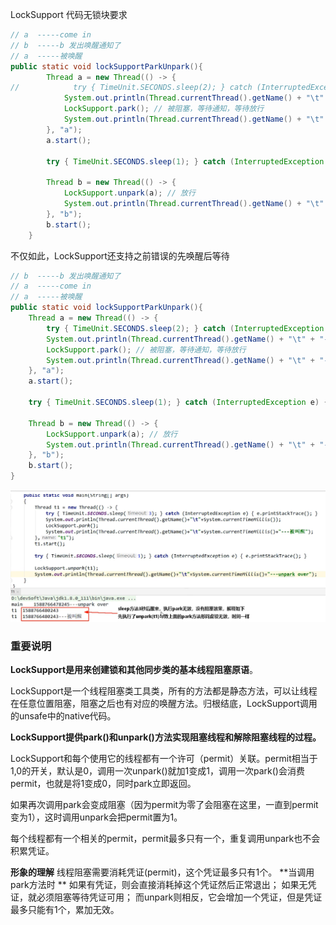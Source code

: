 LockSupport 代码无锁块要求

```java
// a  -----come in
// b  -----b 发出唤醒通知了
// a  -----被唤醒
public static void lockSupportParkUnpark(){
        Thread a = new Thread(() -> {
//            try { TimeUnit.SECONDS.sleep(2); } catch (InterruptedException e) { e.printStackTrace(); }
            System.out.println(Thread.currentThread().getName() + "\t" + "-----come in");
            LockSupport.park(); // 被阻塞，等待通知，等待放行
            System.out.println(Thread.currentThread().getName() + "\t" + "-----被唤醒");
        }, "a");
        a.start();

        try { TimeUnit.SECONDS.sleep(1); } catch (InterruptedException e) { e.printStackTrace(); }

        Thread b = new Thread(() -> {
            LockSupport.unpark(a); // 放行
            System.out.println(Thread.currentThread().getName() + "\t" + "-----b 发出唤醒通知了");
        }, "b");
        b.start();
    }
```

不仅如此，LockSupport还支持之前错误的先唤醒后等待

```java
// b  -----b 发出唤醒通知了
// a  -----come in
// a  -----被唤醒
public static void lockSupportParkUnpark(){
    Thread a = new Thread(() -> {
        try { TimeUnit.SECONDS.sleep(2); } catch (InterruptedException e) { e.printStackTrace(); }
        System.out.println(Thread.currentThread().getName() + "\t" + "-----come in");
        LockSupport.park(); // 被阻塞，等待通知，等待放行
        System.out.println(Thread.currentThread().getName() + "\t" + "-----被唤醒");
    }, "a");
    a.start();

    try { TimeUnit.SECONDS.sleep(1); } catch (InterruptedException e) { e.printStackTrace(); }

    Thread b = new Thread(() -> {
        LockSupport.unpark(a); // 放行
        System.out.println(Thread.currentThread().getName() + "\t" + "-----b 发出唤醒通知了");
    }, "b");
    b.start();
}
```

![1616227053](1\1616227053.jpg)

### 重要说明

**LockSupport是用来创建锁和其他同步类的基本线程阻塞原语**。

LockSupport是一个线程阻塞类工具类，所有的方法都是静态方法，可以让线程在任意位置阻塞，阻塞之后也有对应的唤醒方法。归根结底，LockSupport调用的unsafe中的native代码。

**LockSupport提供park()和unpark()方法实现阻塞线程和解除阻塞线程的过程。**

LockSupport和每个使用它的线程都有一个许可（permit）关联。permit相当于1,0的开关，默认是0，调用一次unpark()就加1变成1，调用一次park()会消费permit，也就是将1变成0，同时park立即返回。

如果再次调用park会变成阻塞（因为permit为零了会阻塞在这里，一直到permit变为1），这时调用unpark会把permit置为1。

每个线程都有一个相关的permit，permit最多只有一个，重复调用unpark也不会积累凭证。

**形象的理解**
线程阻塞需要消耗凭证(permit)，这个凭证最多只有1个。 
**当调用park方法时 **
如果有凭证，则会直接消耗掉这个凭证然后正常退出；
如果无凭证，就必须阻塞等待凭证可用；
而unpark则相反，它会增加一个凭证，但是凭证最多只能有1个，累加无效。





